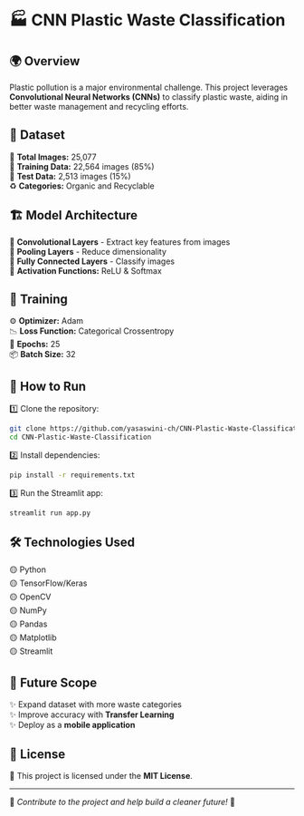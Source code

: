 # 🏭 CNN Plastic Waste Classification

## 🌍 Overview
Plastic pollution is a major environmental challenge. This project leverages **Convolutional Neural Networks (CNNs)** to classify plastic waste, aiding in better waste management and recycling efforts. 

## 📂 Dataset
📸 **Total Images:** 25,077  
🧪 **Training Data:** 22,564 images (85%)  
🧪 **Test Data:** 2,513 images (15%)  
♻️ **Categories:** Organic and Recyclable  

## 🏗️ Model Architecture
🔹 **Convolutional Layers** - Extract key features from images  
🔹 **Pooling Layers** - Reduce dimensionality  
🔹 **Fully Connected Layers** - Classify images  
🔹 **Activation Functions:** ReLU & Softmax  

## 🎯 Training
⚙️ **Optimizer:** Adam  
📉 **Loss Function:** Categorical Crossentropy  
📆 **Epochs:** 25  
📦 **Batch Size:** 32  

## 🚀 How to Run
1️⃣ Clone the repository:
   ```sh
   git clone https://github.com/yasaswini-ch/CNN-Plastic-Waste-Classification
   cd CNN-Plastic-Waste-Classification
   ```
2️⃣ Install dependencies:
   ```sh
   pip install -r requirements.txt
   ```
3️⃣ Run the Streamlit app:
   ```sh
   streamlit run app.py
   ```

## 🛠️ Technologies Used
🟡 Python  
🟡 TensorFlow/Keras  
🟡 OpenCV  
🟡 NumPy  
🟡 Pandas  
🟡 Matplotlib  
🟡 Streamlit  

## 🔮 Future Scope
✨ Expand dataset with more waste categories  
✨ Improve accuracy with **Transfer Learning**  
✨ Deploy as a **mobile application**  

## 📜 License
📝 This project is licensed under the **MIT License**.

---
🚀 *Contribute to the project and help build a cleaner future!* 🌱
